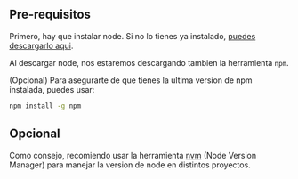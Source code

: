 ## Pre-requisitos

Primero, hay que instalar node. Si no lo tienes ya instalado, [puedes descargarlo aqui](https://nodejs.org/en/download/).

Al descargar node, nos estaremos descargando tambien la herramienta `npm`.

(Opcional) Para asegurarte de que tienes la ultima version de npm instalada, puedes usar:
```bash
npm install -g npm
```

## Opcional
Como consejo, recomiendo usar la herramienta [nvm](https://github.com/nvm-sh/nvm) (Node Version Manager) para manejar la version de node en distintos proyectos. 